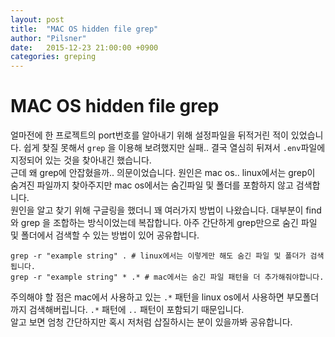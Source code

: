```yaml
---
layout: post
title:  "MAC OS hidden file grep"
author: "Pilsner"
date:   2015-12-23 21:00:00 +0900
categories: greping
---
```


# MAC OS hidden file grep 

얼마전에 한 프로젝트의 port번호를 알아내기 위해 설정파일을 뒤적거린 적이 있었습니다. 쉽게 찾질 못해서 `grep` 을 이용해 보려했지만 실패.. 결국 열심히 뒤져서 `.env`파일에 지정되어 있는 것을 찾아내긴 했습니다.    
근데 왜 grep에 안잡혔을까.. 의문이었습니다. 원인은 mac os.. linux에서는 grep이 숨겨진 파일까지 찾아주지만 mac os에서는 숨긴파일 및 폴더를 포함하지 않고 검색합니다.     
원인을 알고 찾기 위해 구글링을 했더니 꽤 여러가지 방법이 나왔습니다. 대부분이 find 와 grep 을 조합하는 방식이었는데 복잡합니다. 아주 간단하게 grep만으로 숨긴 파일 및 폴더에서 검색할 수 있는 방법이 있어 공유합니다. 

```
grep -r "example string" . # linux에서는 이렇게만 해도 숨긴 파일 및 폴더가 검색됩니다.
grep -r "example string" * .* # mac에서는 숨긴 파일 패턴을 더 추가해줘야합니다. 
```
주의해야 할 점은 mac에서 사용하고 있는 `.*` 패턴을 linux os에서 사용하면 부모폴더까지 검색해버립니다. `.*` 패턴에 `..` 패턴이 포함되기 때문입니다.   
알고 보면 엄청 간단하지만 혹시 저처럼 삽질하시는 분이 있을까봐 공유합니다. 
